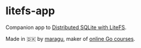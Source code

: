 # litefs-app

Companion app to [Distributed SQLite with LiteFS](https://www.golang.dk/articles/distributed-sqlite-with-litefs).

Made in 🇩🇰 by [maragu](https://www.maragu.dk), maker of [online Go courses](https://www.golang.dk/).
